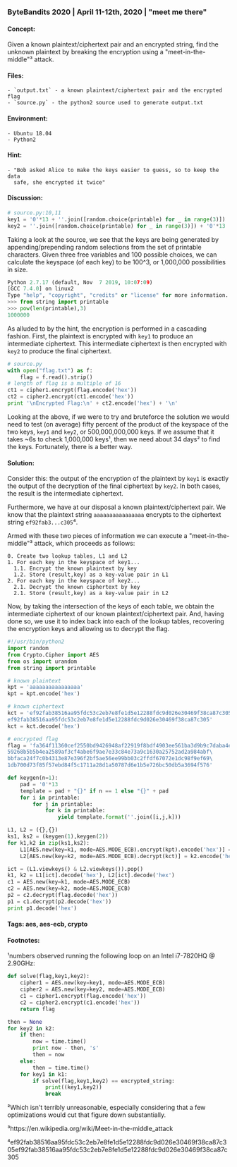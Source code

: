 ### ByteBandits 2020 | April 11-12th, 2020 | "meet me there"



#### Concept:

  Given a known plaintext/ciphertext pair and an encrypted string, find the
unknown plaintext by breaking the encryption using a "meet-in-the-middle"³
attack. 

#### Files:

    - `output.txt` - a known plaintext/ciphertext pair and the encrypted flag
    - `source.py` - the python2 source used to generate output.txt

#### Environment:

    - Ubuntu 18.04
    - Python2

#### Hint:

    - "Bob asked Alice to make the keys easier to guess, so to keep the data
      safe, she encrypted it twice"

#### Discussion:

```python
# source.py:10,11
key1 = '0'*13 + ''.join([random.choice(printable) for _ in range(3)])
key2 = ''.join([random.choice(printable) for _ in range(3)]) + '0'*13
```

Taking a look at the source, we see that the keys are being generated by
appending/prepending random selections from the set of printable characters.
Given three free variables and 100 possible choices, we can calculate the 
keyspace (of each key) to be 100^3, or 1,000,000 possibilities in size.

```python
Python 2.7.17 (default, Nov  7 2019, 10:07:09) 
[GCC 7.4.0] on linux2
Type "help", "copyright", "credits" or "license" for more information.
>>> from string import printable
>>> pow(len(printable),3)
1000000
```

As alluded to by the hint, the encryption is performed in a cascading
fashion. First, the plaintext is encrypted with `key1` to produce an
intermediate ciphertext. This intermediate ciphertext is then encrypted with
`key2` to produce the final ciphertext. 

```python
# source.py
with open("flag.txt") as f:
    flag = f.read().strip()
# length of flag is a multiple of 16
ct1 = cipher1.encrypt(flag.encode('hex'))
ct2 = cipher2.encrypt(ct1.encode('hex'))
print '\nEncrypted Flag:\n' + ct2.encode('hex') + '\n'
```

Looking at the above, if we were to try and bruteforce the solution we would
need to test (on average) fifty percent of the product of the keyspace of the
two keys, `key1` and `key2`, or 500,000,000,000 keys. If we assume that it takes
~6s to check 1,000,000 keys¹, then we need about 34 days² to find the keys.
Fortunately, there is a better way. 

#### Solution:

Consider this: the output of the encryption of the plaintext by `key1` is
exactly the output of the decryption of the final ciphertext by `key2`. In both
cases, the result is the intermediate ciphertext. 

Furthermore, we have at our disposal a known plaintext/ciphertext pair. We
know that the plaintext string `aaaaaaaaaaaaaaaa` encrypts to the ciphertext
string `ef92fab3...c305`⁴.

Armed with these two pieces of information we can execute a
"meet-in-the-middle"³ attack, which proceeds as follows:

```
0. Create two lookup tables, L1 and L2
1. For each key in the keyspace of key1...
  1.1. Encrypt the known plaintext by key
  1.2. Store (result,key) as a key-value pair in L1
2. For each key in the keyspace of key2...
  2.1. Decrypt the known ciphertext by key
  2.1. Store (result,key) as a key-value pair in L2
```

Now, by taking the intersection of the keys of each table, we obtain the
intermediate ciphertext of our known plaintext/ciphertext pair. And, having
done so, we use it to index back into each of the lookup tables, recovering
the encryption keys and allowing us to decrypt the flag.

```python
#!/usr/bin/python2
import random
from Crypto.Cipher import AES
from os import urandom
from string import printable

# known plaintext
kpt = 'aaaaaaaaaaaaaaaa'
kpt = kpt.encode('hex')

# known ciphertext
kct = 'ef92fab38516aa95fdc53c2eb7e8fe1d5e12288fdc9d026e30469f38ca87c305\
ef92fab38516aa95fdc53c2eb7e8fe1d5e12288fdc9d026e30469f38ca87c305'
kct = kct.decode('hex')

# encrypted flag
flag = 'fa364f11360cef2550bd9426948af22919f8bdf4903ee561ba3d9b9c7daba4e7\
59268b5b5b4ea2589af3cf4abe6f9ae7e33c84e73a9c1630a25752ad2a984abf\
bbfaca24f7c0b4313e87e396f2bf5ae56ee99bb03c2ffdf67072e1dc98f9ef69\
1db700d73f85f57ebd84f5c1711a28d1a50787d6e1b5e726bc50db5a3694f576' 

def keygen(n=1):
    pad = '0'*13
    template = pad + "{}" if n == 1 else "{}" + pad 
    for i in printable:
        for j in printable:
            for k in printable:
                yield template.format(''.join([i,j,k]))

L1, L2 = ({},{})
ks1, ks2 = (keygen(1),keygen(2))
for k1,k2 in zip(ks1,ks2):
    L1[AES.new(key=k1, mode=AES.MODE_ECB).encrypt(kpt).encode('hex')] = k1.encode('hex')
    L2[AES.new(key=k2, mode=AES.MODE_ECB).decrypt(kct)] = k2.encode('hex')

ict = (L1.viewkeys() & L2.viewkeys()).pop()
k1, k2 = L1[ict].decode('hex'), L2[ict].decode('hex')
c1 = AES.new(key=k1, mode=AES.MODE_ECB)
c2 = AES.new(key=k2, mode=AES.MODE_ECB)
p2 = c2.decrypt(flag.decode('hex'))
p1 = c1.decrypt(p2.decode('hex'))
print p1.decode('hex')
```

#### Tags: aes, aes-ecb, crypto

#### Footnotes:
¹numbers observed running the following loop on an Intel i7-7820HQ @ 2.90GHz:
```python
def solve(flag,key1,key2):
    cipher1 = AES.new(key=key1, mode=AES.MODE_ECB)
    cipher2 = AES.new(key=key2, mode=AES.MODE_ECB)
    c1 = cipher1.encrypt(flag.encode('hex'))
    c2 = cipher2.encrypt(c1.encode('hex'))
    return flag

then = None
for key2 in k2:
    if then:
        now = time.time()
        print now - then, 's'
        then = now
    else:
        then = time.time()
    for key1 in k1:
        if solve(flag,key1,key2) == encrypted_string:
            print((key1,key2))
            break
```

²Which isn't terribly unreasonable, especially considering that a few
optimizations would cut that figure down substantially.

³https://en.wikipedia.org/wiki/Meet-in-the-middle_attack

⁴ef92fab38516aa95fdc53c2eb7e8fe1d5e12288fdc9d026e30469f38ca87c305ef92fab38516aa95fdc53c2eb7e8fe1d5e12288fdc9d026e30469f38ca87c305
